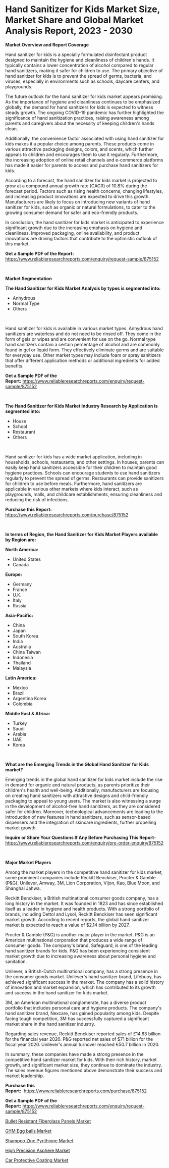 <p><h1>Hand Sanitizer for Kids Market Size, Market Share and Global Market Analysis Report, 2023 - 2030</h1></p><p><strong>Market Overview and Report Coverage</strong></p>
<p><p>Hand sanitizer for kids is a specially formulated disinfectant product designed to maintain the hygiene and cleanliness of children's hands. It typically contains a lower concentration of alcohol compared to regular hand sanitizers, making it safer for children to use. The primary objective of hand sanitizer for kids is to prevent the spread of germs, bacteria, and viruses, especially in environments such as schools, daycare centers, and playgrounds.</p><p>The future outlook for the hand sanitizer for kids market appears promising. As the importance of hygiene and cleanliness continues to be emphasized globally, the demand for hand sanitizers for kids is expected to witness steady growth. The ongoing COVID-19 pandemic has further highlighted the significance of hand sanitization practices, raising awareness among parents and caregivers about the necessity of keeping children's hands clean.</p><p>Additionally, the convenience factor associated with using hand sanitizer for kids makes it a popular choice among parents. These products come in various attractive packaging designs, colors, and scents, which further appeals to children and encourages them to use it regularly. Furthermore, the increasing adoption of online retail channels and e-commerce platforms has made it easier for parents to access and purchase hand sanitizers for kids.</p><p>According to a forecast, the hand sanitizer for kids market is projected to grow at a compound annual growth rate (CAGR) of 10.8% during the forecast period. Factors such as rising health concerns, changing lifestyles, and increasing product innovations are expected to drive this growth. Manufacturers are likely to focus on introducing new variants of hand sanitizer for kids, such as organic or natural formulations, to cater to the growing consumer demand for safer and eco-friendly products.</p><p>In conclusion, the hand sanitizer for kids market is anticipated to experience significant growth due to the increasing emphasis on hygiene and cleanliness. Improved packaging, online availability, and product innovations are driving factors that contribute to the optimistic outlook of this market.</p></p>
<p><strong>Get a Sample PDF of the Report:</strong> <a href="https://www.reliableresearchreports.com/enquiry/request-sample/875152">https://www.reliableresearchreports.com/enquiry/request-sample/875152</a></p>
<p>&nbsp;</p>
<p><strong>Market Segmentation</strong></p>
<p><strong>The Hand Sanitizer for Kids Market Analysis by types is segmented into:</strong></p>
<p><ul><li>Anhydrous</li><li>Normal Type</li><li>Others</li></ul></p>
<p>&nbsp;</p>
<p><p>Hand sanitizer for kids is available in various market types. Anhydrous hand sanitizers are waterless and do not need to be rinsed off. They come in the form of gels or wipes and are convenient for use on the go. Normal type hand sanitizers contain a certain percentage of alcohol and are commonly found in gel or liquid form. They effectively eliminate germs and are suitable for everyday use. Other market types may include foam or spray sanitizers that offer different application methods or additional ingredients for added benefits.</p></p>
<p><strong>Get a Sample PDF of the Report:</strong>&nbsp;<a href="https://www.reliableresearchreports.com/enquiry/request-sample/875152">https://www.reliableresearchreports.com/enquiry/request-sample/875152</a></p>
<p>&nbsp;</p>
<p><strong>The Hand Sanitizer for Kids Market Industry Research by Application is segmented into:</strong></p>
<p><ul><li>House</li><li>School</li><li>Restaurant</li><li>Others</li></ul></p>
<p>&nbsp;</p>
<p><p>Hand sanitizer for kids has a wide market application, including in households, schools, restaurants, and other settings. In houses, parents can easily keep hand sanitizers accessible for their children to maintain good hygiene practices. Schools can encourage students to use hand sanitizers regularly to prevent the spread of germs. Restaurants can provide sanitizers for children to use before meals. Furthermore, hand sanitizers are applicable in various other markets where kids interact, such as playgrounds, malls, and childcare establishments, ensuring cleanliness and reducing the risk of infections.</p></p>
<p><strong>Purchase this Report:</strong>&nbsp; <a href="https://www.reliableresearchreports.com/purchase/875152">https://www.reliableresearchreports.com/purchase/875152</a></p>
<p>&nbsp;</p>
<p><strong>In terms of Region, the Hand Sanitizer for Kids Market Players available by Region are:</strong></p>
<p>
    <p> <strong> North America: </strong>
        <ul>
            <li>United States</li>
            <li>Canada</li>
        </ul>
        </p> 
    <p> <strong> Europe: </strong>
        <ul>
            <li>Germany</li>
            <li>France</li>
            <li>U.K.</li>
            <li>Italy</li>
            <li>Russia</li>
        </ul>
        </p> 
    <p> <strong> Asia-Pacific: </strong>
        <ul>
            <li>China</li>
            <li>Japan</li>
            <li>South Korea</li>
            <li>India</li>
            <li>Australia</li>
            <li>China Taiwan</li>
            <li>Indonesia</li>
            <li>Thailand</li>
            <li>Malaysia</li>
        </ul>
        </p> 
    <p> <strong> Latin America: </strong>
        <ul>
            <li>Mexico</li>
            <li>Brazil</li>
            <li>Argentina Korea</li>
            <li>Colombia</li>
        </ul>
        </p> 
    <p> <strong> Middle East & Africa: </strong>
        <ul>
            <li>Turkey</li>
            <li>Saudi</li>
            <li>Arabia</li>
            <li>UAE</li>
            <li>Korea</li>
        </ul>
    </p>
    </p>
<p>&nbsp;</p>
<p><strong>What are the Emerging Trends in the Global Hand Sanitizer for Kids market?</strong></p>
<p><p>Emerging trends in the global hand sanitizer for kids market include the rise in demand for organic and natural products, as parents prioritize their children's health and well-being. Additionally, manufacturers are focusing on creating hand sanitizers with attractive designs and child-friendly packaging to appeal to young users. The market is also witnessing a surge in the development of alcohol-free hand sanitizers, as they are considered safer for children. Moreover, technological advancements are leading to the introduction of new features in hand sanitizers, such as sensor-based dispensers and the integration of skincare ingredients, further propelling market growth.</p></p>
<p><strong>Inquire or Share Your Questions If Any Before Purchasing This Report</strong>- <a href="https://www.reliableresearchreports.com/enquiry/pre-order-enquiry/875152">https://www.reliableresearchreports.com/enquiry/pre-order-enquiry/875152</a></p>
<p>&nbsp;</p>
<p><strong>Major Market Players</strong></p>
<p><p>Among the market players in the competitive hand sanitizer for kids market, some prominent companies include Reckitt Benckiser, Procter & Gamble (P&G), Unilever, Amway, 3M, Lion Corporation, Vijon, Kao, Blue Moon, and Shanghai Jahwa. </p><p>Reckitt Benckiser, a British multinational consumer goods company, has a long history in the market. It was founded in 1823 and has since established itself as a leader in hygiene and health products. With a strong portfolio of brands, including Dettol and Lysol, Reckitt Benckiser has seen significant market growth. According to recent reports, the global hand sanitizer market is expected to reach a value of $2.14 billion by 2027.</p><p>Procter & Gamble (P&G) is another major player in the market. P&G is an American multinational corporation that produces a wide range of consumer goods. The company's brand, Safeguard, is one of the leading hand sanitizer brands for kids. P&G has been experiencing consistent market growth due to increasing awareness about personal hygiene and sanitation.</p><p>Unilever, a British-Dutch multinational company, has a strong presence in the consumer goods market. Unilever's hand sanitizer brand, Lifebuoy, has achieved significant success in the market. The company has a solid history of innovation and market expansion, which has contributed to its growth and success in the hand sanitizer for kids market.</p><p>3M, an American multinational conglomerate, has a diverse product portfolio that includes personal care and hygiene products. The company's hand sanitizer brand, Nexcare, has gained popularity among kids. Despite facing tough competition, 3M has successfully captured a significant market share in the hand sanitizer industry.</p><p>Regarding sales revenue, Reckitt Benckiser reported sales of £14.63 billion for the financial year 2020. P&G reported net sales of $71 billion for the fiscal year 2020. Unilever's annual turnover reached €50.7 billion in 2020.</p><p>In summary, these companies have made a strong presence in the competitive hand sanitizer market for kids. With their rich history, market growth, and significant market size, they continue to dominate the industry. The sales revenue figures mentioned above demonstrate their success and market leadership.</p></p>
<p><strong>Purchase this Report:</strong>&nbsp;&nbsp;<a href="https://www.reliableresearchreports.com/purchase/875152">https://www.reliableresearchreports.com/purchase/875152</a></p>
<p></p>
<p><strong>Get a Sample PDF of the Report:</strong>&nbsp;<a href="https://www.reliableresearchreports.com/enquiry/request-sample/875152">https://www.reliableresearchreports.com/enquiry/request-sample/875152</a></p>
<p><p><a href="https://www.linkedin.com/pulse/decoding-bullet-resistant-fiberglass-panels-market-deep-uj1de/">Bullet Resistant Fiberglass Panels Market</a></p><p><a href="https://github.com/NorbertYates/Market-Research-Report-List-1/blob/main/gym-egg-balls-market.md">GYM Egg balls Market</a></p><p><a href="https://www.reportprime.com/shampoo-zinc-pyrithione-r358">Shampoo Zinc Pyrithione Market</a></p><p><a href="https://medium.com/@fifth.dress.cause/high-precision-asphere-market-size-growth-forecast-2023-2030-039e91c29131">High Precision Asphere Market</a></p><p><a href="https://www.linkedin.com/pulse/car-protective-coating-market-share-amp-new-trends-analysis-sbuhe/">Car Protective Coating Market</a></p></p>